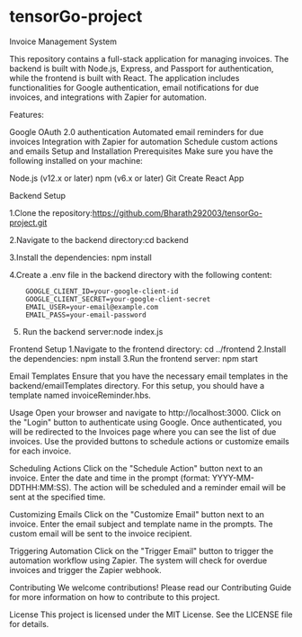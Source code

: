 # tensorGo-project
Invoice Management System

This repository contains a full-stack application for managing invoices. The backend is built with Node.js, Express, and Passport for authentication, while the frontend is built with React. The application includes functionalities for Google authentication, email notifications for due invoices, and integrations with Zapier for automation.

Features:

Google OAuth 2.0 authentication
Automated email reminders for due invoices
Integration with Zapier for automation
Schedule custom actions and emails
Setup and Installation
Prerequisites
Make sure you have the following installed on your machine:

Node.js (v12.x or later)
npm (v6.x or later)
Git
Create React App

Backend Setup

1.Clone the repository:https://github.com/Bharath292003/tensorGo-project.git

2.Navigate to the backend directory:cd backend

3.Install the dependencies: npm install

4.Create a .env file in the backend directory with the following content:

        GOOGLE_CLIENT_ID=your-google-client-id
        GOOGLE_CLIENT_SECRET=your-google-client-secret
        EMAIL_USER=your-email@example.com
        EMAIL_PASS=your-email-password
5. Run the backend server:node index.js

Frontend Setup
1.Navigate to the frontend directory: cd ../frontend
2.Install the dependencies: npm install
3.Run the frontend server: npm start

Email Templates
Ensure that you have the necessary email templates in the backend/emailTemplates directory. For this setup, you should have a template named invoiceReminder.hbs.

Usage
Open your browser and navigate to http://localhost:3000.
Click on the "Login" button to authenticate using Google.
Once authenticated, you will be redirected to the Invoices page where you can see the list of due invoices.
Use the provided buttons to schedule actions or customize emails for each invoice.

Scheduling Actions
Click on the "Schedule Action" button next to an invoice.
Enter the date and time in the prompt (format: YYYY-MM-DDTHH:MM:SS).
The action will be scheduled and a reminder email will be sent at the specified time.

Customizing Emails
Click on the "Customize Email" button next to an invoice.
Enter the email subject and template name in the prompts.
The custom email will be sent to the invoice recipient.

Triggering Automation
Click on the "Trigger Email" button to trigger the automation workflow using Zapier.
The system will check for overdue invoices and trigger the Zapier webhook.

Contributing
We welcome contributions! Please read our Contributing Guide for more information on how to contribute to this project.

License
This project is licensed under the MIT License. See the LICENSE file for details.
